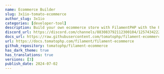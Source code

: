 ```yaml
---
name: Ecommerce Builder
slug: 3x1io-tomato-ecommerce
author_slug: 3x1io
categories: [developer-tool]
description: Build your own ecommerce store with FilamentPHP with the Power of Tomato CMS Builder
discord_url: https://discord.com/channels/883083792112300104/1257434222973685990
docs_url: https://raw.githubusercontent.com/tomatophp/filament-ecommerce/master/README.md
url: https://docs.tomatophp.com/filament/filament-ecommerce
github_repository: tomatophp/filament-ecommerce
has_dark_theme: true
has_translations: true
versions: [3]
publish_date: 2024-07-02
---
```

